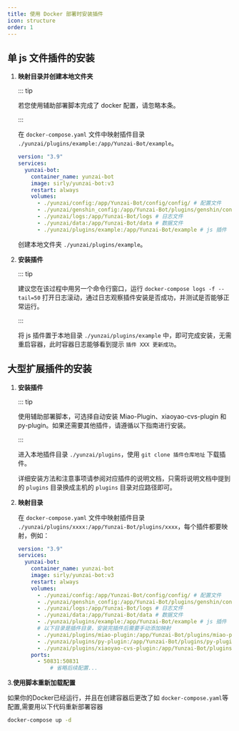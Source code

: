 ```yaml
---
title: 使用 Docker 部署时安装插件
icon: structure
order: 1
---
```


## 单 js 文件插件的安装

1. **映射目录并创建本地文件夹**

    ::: tip

    若您使用辅助部署脚本完成了 docker 配置，请忽略本条。

    :::

    在 `docker-compose.yaml` 文件中映射插件目录 `./yunzai/plugins/example:/app/Yunzai-Bot/example`。

    ```yaml {12}
    version: "3.9"
    services:
      yunzai-bot:
        container_name: yunzai-bot
        image: sirly/yunzai-bot:v3
        restart: always
        volumes:
          - ./yunzai/config:/app/Yunzai-Bot/config/config/ # 配置文件
          - ./yunzai/genshin_config:/app/Yunzai-Bot/plugins/genshin/config    # 配置文件
          - ./yunzai/logs:/app/Yunzai-Bot/logs # 日志文件
          - ./yunzai/data:/app/Yunzai-Bot/data # 数据文件
          - ./yunzai/plugins/example:/app/Yunzai-Bot/example # js 插件
    ```

    创建本地文件夹 `./yunzai/plugins/example`。

2. **安装插件**

    ::: tip

    建议您在该过程中用另一个命令行窗口，运行 `docker-compose logs -f --tail=50` 打开日志滚动，通过日志观察插件安装是否成功，并测试是否能够正常运行。

    :::

    将 js 插件置于本地目录 `./yunzai/plugins/example` 中，即可完成安装，无需重启容器，此时容器日志能够看到提示 `插件 XXX 更新成功`。

## 大型扩展插件的安装

1. **安装插件**

    ::: tip

    使用辅助部署脚本，可选择自动安装 Miao-Plugin、xiaoyao-cvs-plugin 和 py-plugin。如果还需要其他插件，请遵循以下指南进行安装。

    :::

    进入本地插件目录 `./yunzai/plugins`，使用 `git clone 插件仓库地址` 下载插件。

    详细安装方法和注意事项请参阅对应插件的说明文档，只需将说明文档中提到的 `plugins` 目录换成主机的 `plugins` 目录对应路径即可。

2. **映射目录**

    在 `docker-compose.yaml` 文件中映射插件目录 `./yunzai/plugins/xxxx:/app/Yunzai-Bot/plugins/xxxx`，每个插件都要映射，例如：

    ```yaml {14-16}
    version: "3.9"
    services:
      yunzai-bot:
        container_name: yunzai-bot
        image: sirly/yunzai-bot:v3
        restart: always
        volumes:
          - ./yunzai/config:/app/Yunzai-Bot/config/config/ # 配置文件
          - ./yunzai/genshin_config:/app/Yunzai-Bot/plugins/genshin/config    # 配置文件
          - ./yunzai/logs:/app/Yunzai-Bot/logs # 日志文件
          - ./yunzai/data:/app/Yunzai-Bot/data # 数据文件
          - ./yunzai/plugins/example:/app/Yunzai-Bot/example # js 插件
          # 以下目录是插件目录，安装完插件后需要手动添加映射
          - ./yunzai/plugins/miao-plugin:/app/Yunzai-Bot/plugins/miao-plugin                  # 喵喵插件
          - ./yunzai/plugins/py-plugin:/app/Yunzai-Bot/plugins/py-plugin                      # 新py插件
          - ./yunzai/plugins/xiaoyao-cvs-plugin:/app/Yunzai-Bot/plugins/xiaoyao-cvs-plugin    # 图鉴插件
        ports:
          - 50831:50831                                                                       # 锅巴插件映射端口(可删除)
              # 省略后续配置...
    ```
    
3.**使用脚本重新加载配置**

如果你的Docker已经运行，并且在创建容器后更改了如 `docker-compose.yaml`等配置,需要用以下代码重新部署容器
```bash
docker-compose up -d
```
